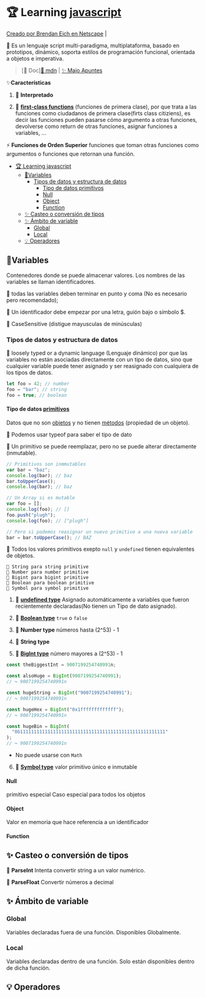 # 🏆 Learning [javascript](https://developer.mozilla.org/es/docs/Learn/Getting_started_with_the_web/JavaScript_basics)

[Creado por Brendan Eich en Netscape](https://es.wikipedia.org/wiki/Brendan_Eich) |

🦜 Es un lenguaje script multi-paradigma, multiplataforma, basado en prototipos, dinámico, soporta estilos de programación funcional, orientada a objetos e imperativa.

> [🚀 Doc][📎 mdn](https://developer.mozilla.org/es/docs/Web/JavaScript) | [✨ Majo Apuntes](https://majoledesma.github.io/js-notes/)

✨**Características**

1. 🦜 **Interpretado**

2. 🦜 **[first-class functions](https://en.wikipedia.org/wiki/First-class_function)** (funciones de primera clase), por que trata a las funciones como ciudadanos de primera clase(firts class citiziens), es decir las funciones pueden pasarse cómo argumento a otras funciones, devolverse como return de otras funciones, asignar funciones a variables, ...

⚡ **Funciones de Orden Superior** funciones que toman otras funciones como argumentos o funciones que retornan una función.

- [🏆 Learning javascript](#-learning-javascript)
  - [🤩Variables](#variables)
    - [Tipos de datos y estructura de datos](#tipos-de-datos-y-estructura-de-datos)
      - [Tipo de datos primitivos](#tipo-de-datos-primitivos)
      - [Null](#null)
      - [Object](#object)
      - [Function](#function)
  - [✨ Casteo o conversión de tipos](#-casteo-o-conversión-de-tipos)
  - [✨ Ámbito de variable](#-Ámbito-de-variable)
    - [Global](#global)
    - [Local](#local)
  - [💡 Operadores](#-operadores)

## 🤩Variables

Contenedores donde se puede almacenar valores.
Los nombres de las variables se llaman identificadores.

🦜 todas las variables deben terminar en punto y coma (No es necesario pero recomendado);

🦜 Un identificador debe empezar por una letra, guión bajo o símbolo \$.

🦜 CaseSensitive (distigue mayusculas de minúsculas)

### Tipos de datos y estructura de datos

🦜 loosely typed or a dynamic language (Lenguaje dinámico) por que las variables no están asociadas directamente con un tipo de datos, sino que cualquier variable puede tener asignado y ser reasignado con cualquiera de los tipos de datos.

```javascript
let foo = 42; // number
foo = "bar"; // string
foo = true; // boolean
```

#### Tipo de datos [primitivos](https://developer.mozilla.org/en-US/docs/Glossary/Primitive)

Datos que no son [objetos](https://developer.mozilla.org/en-US/docs/Glossary/object) y no tienen [métodos](https://developer.mozilla.org/en-US/docs/Glossary/method) (propiedad de un objeto).

🦜 Podemos usar typeof para saber el tipo de dato

🦜 Un primitivo se puede reemplazar, pero no se puede alterar directamente (inmutable).

```javascript
// Primitivos son inmmutables
var bar = "baz";
console.log(bar); // baz
bar.toUpperCase();
console.log(bar); // baz

// Un Array si es mutable
var foo = [];
console.log(foo); // []
foo.push("plugh");
console.log(foo); // ["plugh"]

// Pero si podemos reasignar un nuevo primitivo a una nueva variable
bar = bar.toUpperCase(); // BAZ
```

🦜 Todos los valores primitivos exepto `null` y `undefined` tienen equivalentes de objetos.

    🦜 String para string primitive
    🦜 Number para number primitive
    🦜 Bigint para bigint primitive
    🦜 Boolean para boolean primitive
    🦜 Symbol para symbol primitive

1. 🦜 **[undefined type](https://developer.mozilla.org/en-US/docs/Glossary/Undefined)** Asignado automáticamente a variables que fueron recientemente declaradas(No tienen un Tipo de dato asignado).

2. 🦜 **[Boolean type](https://developer.mozilla.org/en-US/docs/Glossary/Boolean)** `true` o `false`

3. 🦜 **Number type** números hasta (2^53) - 1

4. 🦜 **String type**

5. 🦜 **[BigInt type](https://developer.mozilla.org/en-US/docs/Web/JavaScript/Reference/Global_Objects/BigInt)** número mayores a (2^53) - 1

```javascript
const theBiggestInt = 9007199254740991n;

const alsoHuge = BigInt(9007199254740991);
// ↪ 9007199254740991n

const hugeString = BigInt("9007199254740991");
// ↪ 9007199254740991n

const hugeHex = BigInt("0x1fffffffffffff");
// ↪ 9007199254740991n

const hugeBin = BigInt(
  "0b11111111111111111111111111111111111111111111111111111"
);
// ↪ 9007199254740991n
```

- No puede usarse con `Math`

6. 🦜 **[Symbol type](https://developer.mozilla.org/en-US/docs/Glossary/Symbol)** valor primitivo único e inmutable

#### Null

primitivo especial Caso especial para todos los objetos

#### Object

Valor en memoria que hace referencia a un identificador

#### Function

## ✨ Casteo o conversión de tipos

🦜 **ParseInt** Intenta convertir string a un valor numérico.

🦜 **ParseFloat** Convertir números a decimal

## ✨ Ámbito de variable

### Global

Variables declaradas fuera de una función. Disponibles Globalmente.

### Local

Variables declaradas dentro de una función. Solo están disponibles dentro de dicha función.

## 💡 Operadores
